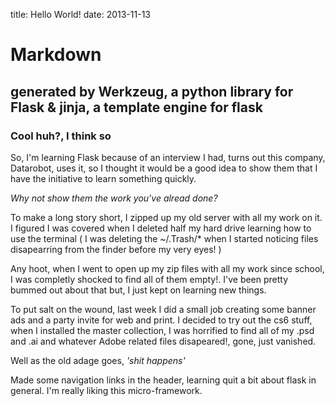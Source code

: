 title: Hello World!
date: 2013-11-13

# Markdown
## generated by Werkzeug, a python library for Flask & jinja, a template engine for flask

### Cool huh?, I think so

So, I'm learning Flask because of an interview I had, turns
out this company, Datarobot, uses it, so I thought it would
be a good idea to show them that I have the initiative to learn
something quickly.

*Why not show them the work you've alread done?*

To make a long story short, I zipped up my old server with
all my work on it. I figured I was covered when I deleted half my
hard drive learning how to use the terminal ( I was deleting the ~/.Trash/* when I started
noticing files disapearring from the finder before my very eyes! )

Any hoot, when I went to open up my zip files with all my work since school, I was
completly shocked to find all of them empty!. I've been pretty bummed out about that
but, I just kept on learning new things.

To put salt on the wound, last week I did a small job creating some banner ads and
a party invite for web and print. I decided to try out the cs6 stuff, when I installed
the master collection, I was horrified to find all of my .psd and .ai and whatever Adobe
related files disapeared!, gone, just vanished.

Well as the old adage goes, _'shit happens'_

Made some navigation links in the header, learning quit a bit about flask in general.
I'm really liking this micro-framework.

